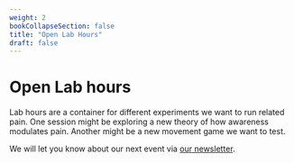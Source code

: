 ```yaml
---
weight: 2
bookCollapseSection: false
title: "Open Lab Hours"
draft: false
---
```


# **Open Lab hours**

Lab hours are a container for different experiments we want to run related pain. One session might be exploring a new theory of how awareness modulates pain. Another might be a new movement game we want to test. 

We will let you know about our next event via [our newsletter](https://landing.processing-pain.com/sign_up). 